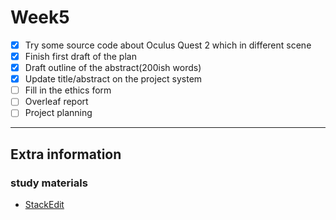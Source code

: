 # Week5
- [x] Try some source code about Oculus Quest 2 which in different scene
- [x] Finish first draft of the plan
- [x] Draft outline of the abstract(200ish words)
- [x] Update title/abstract on the project system
- [ ] Fill in the ethics form
- [ ] Overleaf report
- [ ] Project planning

---


## Extra information
### study materials
- [StackEdit](https://stackedit.io/app#)
